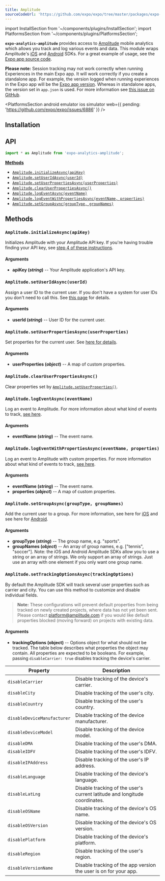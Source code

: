 ```yaml
---
title: Amplitude
sourceCodeUrl: 'https://github.com/expo/expo/tree/master/packages/expo-analytics-amplitude'
---
```


import InstallSection from '~/components/plugins/InstallSection';
import PlatformsSection from '~/components/plugins/PlatformsSection';

**`expo-analytics-amplitude`** provides access to [Amplitude](https://amplitude.com/) mobile analytics which allows you track and log various events and data. This module wraps Amplitude's [iOS](https://github.com/amplitude/Amplitude-iOS) and [Android](https://github.com/amplitude/Amplitude-Android) SDKs. For a great example of usage, see the [Expo app source code](https://github.com/expo/expo/blob/master/home/api/Analytics.ts).

**Please note:** Session tracking may not work correctly when running Experiences in the main Expo app. It will work correctly if you create a standalone app. For example, the version logged when running experiences in the Expo app will be the [Expo app version](../constants/#constantsexpoversion). Whereas in standalone apps, the version set in `app.json` is used. For more information see [this issue on GitHub](https://github.com/expo/expo/issues/4720).

<PlatformsSection android emulator ios simulator web={{ pending: 'https://github.com/expo/expo/issues/6886' }} />

## Installation

<InstallSection packageName="expo-analytics-amplitude" />

## API

```js
import * as Amplitude from 'expo-analytics-amplitude';
```

**[Methods](#methods)**

- [`Amplitude.initializeAsync(apiKey)`](#amplitudeinitializeasyncapikey)
- [`Amplitude.setUserIdAsync(userId)`](#amplitudesetuseridasyncuserid)
- [`Amplitude.setUserPropertiesAsync(userProperties)`](#amplitudesetuserpropertiesasyncuserproperties)
- [`Amplitude.clearUserPropertiesAsync()`](#amplitudeclearuserpropertiesasync)
- [`Amplitude.logEventAsync(eventName)`](#amplitudelogeventasynceventname)
- [`Amplitude.logEventWithPropertiesAsync(eventName, properties)`](#amplitudelogeventwithpropertiesasynceventname-properties)
- [`Amplitude.setGroupAsync(groupType, groupNames)`](#amplitudesetgroupasyncgrouptype-groupnames)

## Methods

### `Amplitude.initializeAsync(apiKey)`

Initializes Amplitude with your Amplitude API key. If you're having trouble finding your API key, see [step 4 of these instructions](https://amplitude.zendesk.com/hc/en-us/articles/207108137-Introduction-Getting-Started#getting-started).

#### Arguments

- **apiKey (_string_)** -- Your Amplitude application's API key.

### `Amplitude.setUserIdAsync(userId)`

Assign a user ID to the current user. If you don't have a system for user IDs you don't need to call this. See [this page](https://amplitude.zendesk.com/hc/en-us/articles/206404628-Step-2-Assign-User-IDs-and-Identify-your-Users) for details.

#### Arguments

- **userId (_string_)** -- User ID for the current user.

### `Amplitude.setUserPropertiesAsync(userProperties)`

Set properties for the current user. See [here for details](https://amplitude.zendesk.com/hc/en-us/articles/207108327-Step-4-Set-User-Properties-and-Event-Properties).

#### Arguments

- **userProperties (_object_)** -- A map of custom properties.

### `Amplitude.clearUserPropertiesAsync()`

Clear properties set by [`Amplitude.setUserProperties()`](#expoamplitudesetuserproperties 'Amplitude.setUserProperties').

### `Amplitude.logEventAsync(eventName)`

Log an event to Amplitude. For more information about what kind of events to track, [see here](https://amplitude.zendesk.com/hc/en-us/articles/206404698-Step-3-Track-Events-and-Understand-the-Actions-Users-Take).

#### Arguments

- **eventName (_string_)** -- The event name.

### `Amplitude.logEventWithPropertiesAsync(eventName, properties)`

Log an event to Amplitude with custom properties. For more information about what kind of events to track, [see here](https://amplitude.zendesk.com/hc/en-us/articles/206404698-Step-3-Track-Events-and-Understand-the-Actions-Users-Take).

#### Arguments

- **eventName (_string_)** -- The event name.
- **properties (_object_)** -- A map of custom properties.

### `Amplitude.setGroupAsync(groupType, groupNames)`

Add the current user to a group. For more information, see here for [iOS](https://github.com/amplitude/Amplitude-iOS#setting-groups) and see here for [Android](https://github.com/amplitude/Amplitude-Android#setting-groups).

#### Arguments

- **groupType (_string_)** -- The group name, e.g. "sports".
- **groupNames (_object_)** -- An array of group names, e.g. \["tennis", "soccer"]. Note: the iOS and Android Amplitude SDKs allow you to use a string or an array of strings. We only support an array of strings. Just use an array with one element if you only want one group name.

### `Amplitude.setTrackingOptionsAsync(trackingOptions)`

By default the Amplitude SDK will track several user properties such as carrier and city. You can use this method to customize and disable individual fields.

> **Note:** These configurations will prevent default properties from being tracked on newly created projects, where data has not yet been sent. Please contact platform@amplitude.com if you would like default properties blocked (moving forward) on projects with existing data.

#### Arguments

- **trackingOptions (object)** -- Options object for what should not be tracked. The table below describes what properties the object may contain. All properties are expected to be booleans. For example, passing `disableCarrier: true` disables tracking the device's carrier.

| Property                    | Description                                                                |
| --------------------------- | -------------------------------------------------------------------------- |
| `disableCarrier`            | Disable tracking of the device's carrier.                                  |
| `disableCity`               | Disable tracking of the user's city.                                       |
| `disableCountry`            | Disable tracking of the user's country.                                    |
| `disableDeviceManufacturer` | Disable tracking of the device manufacturer.                               |
| `disableDeviceModel`        | Disable tracking of the device model.                                      |
| `disableDMA`                | Disable tracking of the user's DMA.                                        |
| `disableIDFV`               | Disable tracking of the user's IDFV.                                       |
| `disableIPAddress`          | Disable tracking of the user's IP address.                                 |
| `disableLanguage`           | Disable tracking of the device's language.                                 |
| `disableLatLng`             | Disable tracking of the user's current latitude and longitude coordinates. |
| `disableOSName`             | Disable tracking of the device's OS name.                                  |
| `disableOSVersion`          | Disable tracking of the device's OS version.                               |
| `disablePlatform`           | Disable tracking of the device's platform.                                 |
| `disableRegion`             | Disable tracking of the user's region.                                     |
| `disableVersionName`        | Disable tracking of the app version the user is on for your app.           |
